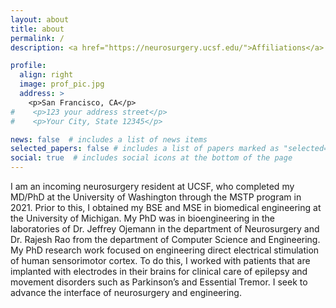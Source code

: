 ```yaml
---
layout: about
title: about
permalink: /
description: <a href="https://neurosurgery.ucsf.edu/">Affiliations</a>.

profile:
  align: right
  image: prof_pic.jpg
  address: >
    <p>San Francisco, CA</p>
#    <p>123 your address street</p>
#    <p>Your City, State 12345</p>

news: false  # includes a list of news items
selected_papers: false # includes a list of papers marked as "selected={true}"
social: true  # includes social icons at the bottom of the page
---
```


I am an incoming neurosurgery resident at UCSF, who completed my MD/PhD at the University of Washington through the MSTP program in 2021. Prior to this, I obtained my BSE and MSE in biomedical engineering at the University of Michigan. My PhD was in bioengineering in the laboratories of Dr. Jeffrey Ojemann in the department of Neurosurgery and Dr. Rajesh Rao from the department of Computer Science and Engineering. My PhD research work focused on engineering direct electrical stimulation of human sensorimotor cortex. To do this, I worked with patients that are implanted with electrodes in their brains for clinical care of epilepsy and movement disorders such as Parkinson’s and Essential Tremor. I seek to advance the interface of neurosurgery and engineering. 
